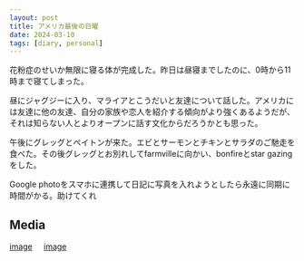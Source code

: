 ```yaml
---
layout: post
title: アメリカ最後の日曜
date: 2024-03-10
tags: [diary, personal]
---
```


花粉症のせいか無限に寝る体が完成した。昨日は昼寝までしたのに、0時から11時まで寝てしまった。

昼にジャグジーに入り、マライアとこうだいと友達について話した。アメリカには友達に他の友達、自分の家族や恋人を紹介する傾向がより強くあるようだが、それは知らない人とよりオープンに話す文化からだろうかとも思った。

午後にグレッグとペイトンが来た。エビとサーモンとチキンとサラダのご馳走を食べた。その後グレッグとお別れしてfarmvilleに向かい、bonfireとstar gazingをした。

Google photoをスマホに連携して日記に写真を入れようとしたら永遠に同期に時間がかる。助けてくれ
## Media

<div style="display: flex; flex-wrap: wrap; gap: 10px;"><a href="https://photos.google.com/lr/album/ADVFWbeu50_RulrcDCXNkLO7stKdAmGPiTSKxC2SEjvKGApt6yaiPn8XlJzaDA_ITvCp1dr_Hyyw/photo/ADVFWbe4BbhP3MKv5FYzyqyQM1BMJLm7LwoNJ2-B2fTVtEZ2-fcKnDLM2SqSKK5KHcid4otW0pZIz-mwMTSdjCZ5ntI_pWQ5-w">image</a><br> <a href="https://photos.google.com/lr/album/ADVFWbeu50_RulrcDCXNkLO7stKdAmGPiTSKxC2SEjvKGApt6yaiPn8XlJzaDA_ITvCp1dr_Hyyw/photo/ADVFWbc3YY70CjyL0q_97YoNTdpGrcNbbV1ydD5LcSmvCJieYx0aX-Kyh_VVAd8oJfi5uptxQ2WpmPbBOp6o_ff1dmBUMlnAOQ">image</a><br></div>
